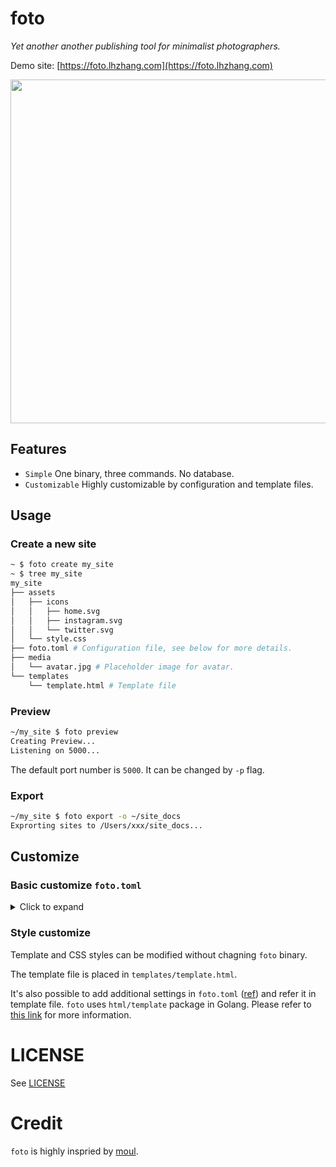 # foto

_Yet another another publishing tool for minimalist photographers._

Demo site: [https://foto.lhzhang.com](https://foto.lhzhang.com)

<img width="550" alt="" src="https://user-images.githubusercontent.com/480052/181399181-25d3657d-7fff-4ad0-97a0-392a8effb18e.png">

## Features

- `Simple` One binary, three commands. No database.
- `Customizable` Highly customizable by configuration and template files.

## Usage

### Create a new site

```bash
~ $ foto create my_site
~ $ tree my_site
my_site
├── assets
│   ├── icons
│   │   ├── home.svg
│   │   ├── instagram.svg
│   │   └── twitter.svg
│   └── style.css
├── foto.toml # Configuration file, see below for more details.
├── media
│   └── avatar.jpg # Placeholder image for avatar.
└── templates
    └── template.html # Template file
```

### Preview

```bash
~/my_site $ foto preview
Creating Preview...
Listening on 5000...
```

The default port number is `5000`. It can be changed by `-p` flag.

### Export

```bash
~/my_site $ foto export -o ~/site_docs
Exprorting sites to /Users/xxx/site_docs...
```

## Customize

### Basic customize `foto.toml`

<details>
  <summary>Click to expand</summary>
  
  ```toml
  [site]
  # The title of the site
  title = "A new site"
  # The name of the author
  author = "Author Here"
  
  # Site navigation links
  # You can remove any navigation links or add more link by adding following lines
  #     [[site.nav]]
  #     icon = ""
  #     link = ""
  # Navigation links are added in the order encountered.
  
  [[site.nav]]
  icon = "assets/icons/home.svg"
  link = "https://"
  
  [[site.nav]]
  icon = "assets/icons/instagram.svg"
  link = "https://instagram.com/xxx"
  
  [[site.nav]]
  icon = "assets/icons/twitter.svg"
  link = "https://twitter.com/xxx"
  
  # Setttings for photo size
  [image]
  # Width for thumbnail images
  thumbnailWidth = 640
  # Width for enlarged images
  originalWidth = 2048
  
  # Photo sections
  # You can remove or add more sections by adding following lines
  #     [[section]]
  #     title = "section title"
  #     text = "section description"
  #     slug = "section-slug"
  #     folder = "folder of photos"
  # Photo sections are added in the order encountered.
  [[section]]
  title = "Section 1"
  text = ""
  slug = "section-1"
  folder = "~/photos/section-1"
  
  [[section]]
  title = "Section 2"
  text = ""
  slug = "section-2"
  folder = "~/photos/section-2"
  
  # Other setings
  [others]
  # Folders that should be copied together when exporting sites
  folders = [ "media" ]
  # Show `Generated by foto` footer or not
  show_foto_footer = true
  ```
</details>

### Style customize

Template and CSS styles can be modified without chagning `foto` binary.

The template file is placed in `templates/template.html`.

It's also possible to add additional settings in `foto.toml` ([ref](https://toml.io/en)) and refer it in template file.
`foto` uses `html/template` package in Golang. Please refer to [this link](https://pkg.go.dev/html/template) for more information.

# LICENSE
 
See [LICENSE](./LICENSE)

# Credit

`foto` is highly inspried by [moul](https://moul.app).

